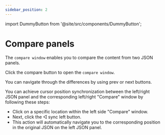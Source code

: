 ```yaml
---
sidebar_position: 2
---
```


import DummyButton from '@site/src/components/DummyButton';

# Compare panels

The `compare window` enables you to compare the content from two JSON panels.

Click the <DummyButton>compare</DummyButton> button to open the `compare window`.

You can navigate through the differences by using <DummyButton>prev</DummyButton> or <DummyButton>next</DummyButton> buttons.

You can achieve cursor position synchronization between the left/right JSON panel and the corresponding left/right "Compare" window by following these steps:

- Click on a specific location within the left side "Compare" window.
- Next, click the ◁ sync left button.
- This action will automatically navigate you to the corresponding position in the original JSON on the left JSON panel.
